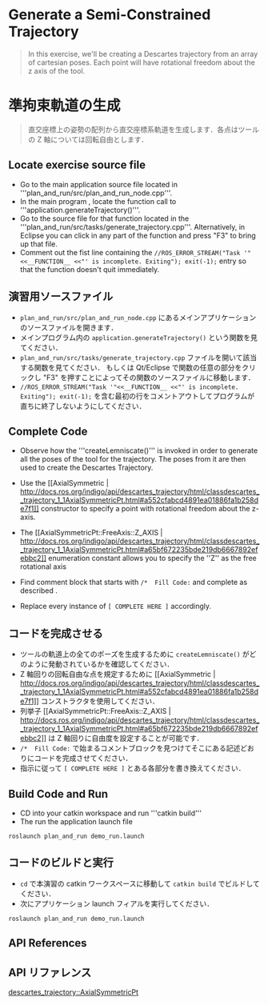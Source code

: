 # Generate a Semi-Constrained Trajectory
>In this exercise, we'll be creating a Descartes trajectory from an array of cartesian poses.  Each point will have rotational freedom about the z axis of the tool.

# 準拘束軌道の生成
> 直交座標上の姿勢の配列から直交座標系軌道を生成します．各点はツールの Z 軸については回転自由とします．

## Locate exercise source file

  * Go to the main application source file located in '''plan_and_run/src/plan_and_run_node.cpp'''.
  * In the main program , locate the function call to '''application.generateTrajectory()'''.
  * Go to the source file for that function located in the '''plan_and_run/src/tasks/generate_trajectory.cpp'''. Alternatively, in Eclipse you can click in any part of the function and press "F3" to bring up that file.
  * Comment out the fist line containing the ```//ROS_ERROR_STREAM("Task '"<<__FUNCTION__ <<"' is incomplete. Exiting"); exit(-1);``` entry so that the function doesn't quit immediately.

## 演習用ソースファイル

  * `plan_and_run/src/plan_and_run_node.cpp` にあるメインアプリケーションのソースファイルを開きます．
  * メインプログラム内の `application.generateTrajectory()` という関数を見てください．
  * `plan_and_run/src/tasks/generate_trajectory.cpp` ファイルを開いて該当する関数を見てください．
  もしくは Qt/Eclipse で関数の任意の部分をクリックし "F3" を押すことによってその関数のソースファイルに移動します．
  * `//ROS_ERROR_STREAM("Task '"<<__FUNCTION__ <<"' is incomplete. Exiting"); exit(-1);` を含む最初の行をコメントアウトしてプログラムが直ちに終了しないようにしてください．

## Complete Code
 * Observe how the '''createLemniscate()''' is invoked in order to generate all the poses of the tool for the trajectory.  The poses from it are then used to create the Descartes Trajectory.
 * Use the [[AxialSymmetric | http://docs.ros.org/indigo/api/descartes_trajectory/html/classdescartes__trajectory_1_1AxialSymmetricPt.html#a552cfabcd4891ea01886fa1b258de7f1]] constructor to specify a point with rotational freedom about the z-axis.
 * The [[AxialSymmetricPt::FreeAxis::Z_AXIS | http://docs.ros.org/indigo/api/descartes_trajectory/html/classdescartes__trajectory_1_1AxialSymmetricPt.html#a65bf672235bde219db6667892efebbc2]] enumeration constant allows you to specify the ''Z'' as the free rotational axis
 * Find comment block that starts with ```/*  Fill Code:``` and complete as described .

 * Replace every instance of ```[ COMPLETE HERE ]``` accordingly.

## コードを完成させる

 * ツールの軌道上の全てのポーズを生成するために `createLemniscate()` がどのように発動されているかを確認してください．
 * Z 軸回りの回転自由な点を規定するために [[AxialSymmetric | http://docs.ros.org/indigo/api/descartes_trajectory/html/classdescartes__trajectory_1_1AxialSymmetricPt.html#a552cfabcd4891ea01886fa1b258de7f1]] コンストラクタを使用してください．
 * 列挙子 [[AxialSymmetricPt::FreeAxis::Z_AXIS | http://docs.ros.org/indigo/api/descartes_trajectory/html/classdescartes__trajectory_1_1AxialSymmetricPt.html#a65bf672235bde219db6667892efebbc2]] は Z 軸回りに自由度を設定することが可能です．
 * `/*  Fill Code:` で始まるコメントブロックを見つけてそこにある記述どおりにコードを完成させてください．
 * 指示に従って `[ COMPLETE HERE ]` とある各部分を書き換えてください．


## Build Code and Run

 * CD into your catkin workspace and run '''catkin build'''
 * The run the application launch file
```
roslaunch plan_and_run demo_run.launch
```

## コードのビルドと実行

 * `cd` で本演習の catkin ワークスペースに移動して `catkin build` でビルドしてください．
 * 次にアプリケーション launch フィアルを実行してください．
```
roslaunch plan_and_run demo_run.launch
```

## API References
## API リファレンス

[descartes_trajectory::AxialSymmetricPt](http://docs.ros.org/indigo/api/descartes_trajectory/html/classdescartes__trajectory_1_1AxialSymmetricPt.html)

